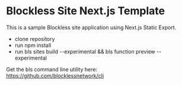 # Blockless Site Next.js Template

This is a sample Blockless site application using Next.js Static Export.

- clone repository
- run npm install
- run bls sites build --experimental && bls function preview --experimental

Get the bls command line utility here: https://github.com/blocklessnetwork/cli